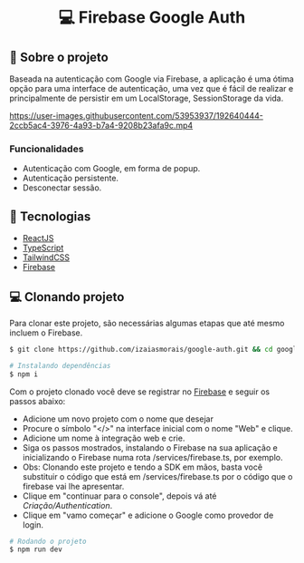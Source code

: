 <h1 align='center'>
   💻 Firebase Google Auth
</h1>

## 📃 Sobre o projeto

Baseada na autenticação com Google via Firebase, a aplicação é uma ótima opção para uma interface de autenticação, uma vez que é fácil de realizar e principalmente de persistir em um LocalStorage, SessionStorage da vida.

https://user-images.githubusercontent.com/53953937/192640444-2ccb5ac4-3976-4a93-b7a4-9208b23afa9c.mp4

### Funcionalidades

- Autenticação com Google, em forma de popup.
- Autenticação persistente.
- Desconectar sessão.

## 🚀 Tecnologias

- [ReactJS](https://reactjs.org/)
- [TypeScript](https://www.typescriptlang.org/)
- [TailwindCSS](https://tailwindcss.com/)
- [Firebase](https://firebase.google.com/)

## 💻 Clonando projeto

Para clonar este projeto, são necessárias algumas etapas que até mesmo incluem o Firebase.
```bash
$ git clone https://github.com/izaiasmorais/google-auth.git && cd google-auth
```

```bash
# Instalando dependências
$ npm i
```

Com o projeto clonado você deve se registrar no [Firebase](https://console.firebase.google.com/u/0/) e seguir os passos abaixo:
- Adicione um novo projeto com o nome que desejar
- Procure o símbolo "</>" na interface inicial com o nome "Web" e clique.
- Adicione um nome à integração web e crie.
- Siga os passos mostrados, instalando o Firebase na sua aplicação e inicializando o Firebase numa rota /services/firebase.ts, por exemplo.
- Obs: Clonando este projeto e tendo a SDK em mãos, basta você substituir o código que está em /services/firebase.ts por o código que o firebase vai lhe apresentar.
- Clique em "continuar para o console", depois vá até *Criação/Authentication*.
- Clique em "vamo começar" e adicione o Google como provedor de login.

```bash
# Rodando o projeto
$ npm run dev

```
